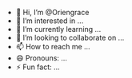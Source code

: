 - 👋 Hi, I’m @Oriengrace
- 👀 I’m interested in ...
- 🌱 I’m currently learning ...
- 💞️ I’m looking to collaborate on ...
- 📫 How to reach me ...
- 😄 Pronouns: ...
- ⚡ Fun fact: ...

<!---
Oriengrace/Oriengrace is a ✨ special ✨ repository because its `README.md` (this file) appears on your GitHub profile.
You can click the Preview link to take a look at your changes.
--->
